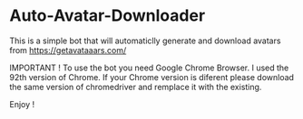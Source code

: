 # Auto-Avatar-Downloader
This is a simple bot that will automaticlly generate and download avatars from https://getavataaars.com/

IMPORTANT ! 
To use the bot you need Google Chrome Browser. I used the 92th version of Chrome. If your Chrome version is diferent please download the same version of chromedriver and remplace it with the existing.

Enjoy !
